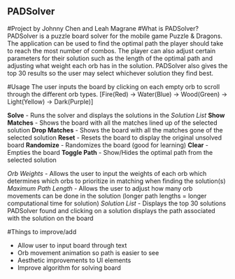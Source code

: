 ## PADSolver
#Project by Johnny Chen and Leah Magrane
#What is PADSolver?
PADSolver is a puzzle board solver for the mobile game Puzzle & Dragons.
The application can be used to find the optimal path the player should take to reach the most number of combos. The player can also adjust certain parameters for their solution such as the length of the optimal path and adjusting what weight each orb has in the solution.
PADSolver also gives the top 30 results so the user may select whichever solution they find best.

#Usage
The user inputs the board by clicking on each empty orb to scroll through the different orb types. [Fire(Red) -> Water(Blue) -> Wood(Green) -> Light(Yellow) -> Dark(Purple)]

**Solve** - Runs the solver and displays the solutions in the *Solution List*
**Show Matches** - Shows the board with all the matches lined up of the selected solution
**Drop Matches** - Shows the board with all the matches gone of the selected solution
**Reset** - Resets the board to display the original unsolved board
**Randomize** - Randomizes the board (good for learning)
**Clear** - Empties the board
**Toggle Path** - Show/Hides the optimal path from the selected solution

*Orb Weights* - Allows the user to input the weights of each orb which determines which orbs to prioritize in matching when finding the solution(s)
*Maximum Path Length* - Allows the user to adjust how many orb movements can be done in the solution (longer path lengths = longer computational time for solution)
*Solution List* - Displays the top 30 solutions PADSolver found and clicking on a solution displays the path associated with the solution on the board

#Things to improve/add
* Allow user to input board through text
* Orb movement animation so path is easier to see
* Aesthetic improvements to UI elements
* Improve algorithm for solving board
